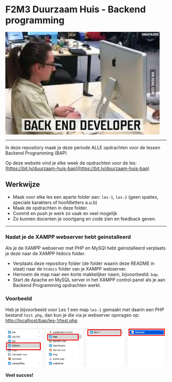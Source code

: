 # F2M3 Duurzaam Huis - Backend programming

![Backend developer](images/backend_dev.jpg)

---

In deze repository maak je deze periode ALLE opdrachten voor de lessen Backend Programming (BAP)

Op deze website vind je elke week de opdrachten voor de les: [https://bit.ly/duurzaam-huis-bap](https://bit.ly/duurzaam-huis-bap)

## Werkwijze

- Maak voor elke les een aparte folder aan: `les-1`, `les-2` (geen spaties, speciale karakters of hoofdletters a.u.b)
- Maak de opdrachten in deze folder.
- Commit en push je werk zo vaak en veel mogelijk
- Zo kunnen docenten je voortgang en code zien en feedback geven.

---

### Nadat je de XAMPP webserver hebt geinstalleerd

Als je de XAMPP webserver met PHP en MySQl hebt geinstalleerd verplaats je deze naar de XAMPP htdocs folder.

- Verplaats deze repository folder (de folder waarin deze README in staat) naar de `htdocs` folder van je XAMPP webserver.
- Hernoem de map naar een korte makkelijker naam, bijvoorbeeld: `bap`.
- Start de Apache en MySQL server in het XAMPP control panel als je aan Backend Programming opdrachten werkt.

### Voorbeeld

Heb je bijvoorbeeld voor Les 1 een map `les-1` gemaakt met daarin een PHP bestand `test.php`, dan kun je die via je webserver opvragen op: [http://localhost/bap/les-1/test.php](http://localhost/bap/les-1/test.php)

![Voorbeeld mappen structuur htdocs](images/xampp_folder.png)

**Veel succes!**
